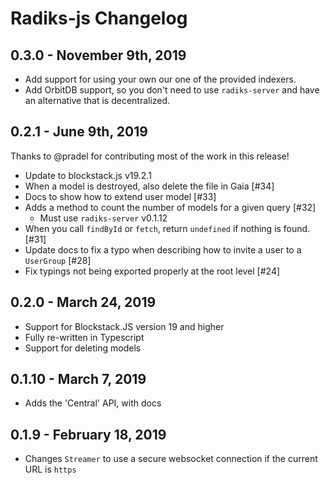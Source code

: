 # Radiks-js Changelog

## 0.3.0 - November 9th, 2019

- Add support for using your own our one of the provided indexers.
- Add OrbitDB support, so you don't need to use `radiks-server` and have an alternative that is decentralized.

## 0.2.1 - June 9th, 2019

Thanks to @pradel for contributing most of the work in this release!

- Update to blockstack.js v19.2.1
- When a model is destroyed, also delete the file in Gaia [#34]
- Docs to show how to extend user model [#33]
- Adds a method to count the number of models for a given query [#32]
  - Must use `radiks-server` v0.1.12
- When you call `findById` or `fetch`, return `undefined` if nothing is found. [#31]
- Update docs to fix a typo when describing how to invite a user to a `UserGroup` [#28]
- Fix typings not being exported properly at the root level [#24]

## 0.2.0 - March 24, 2019

- Support for Blockstack.JS version 19 and higher
- Fully re-written in Typescript
- Support for deleting models

## 0.1.10 - March 7, 2019

- Adds the 'Central' API, with docs

## 0.1.9 - February 18, 2019

- Changes `Streamer` to use a secure websocket connection if the current URL is `https`